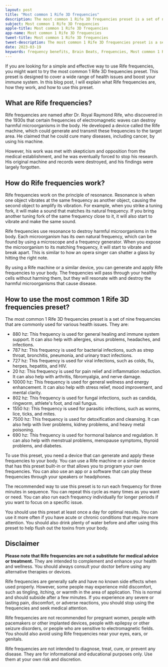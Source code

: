 ```yaml
---
layout: post
title: "Most common 1 Rife 3D frequencies"
description: The most common 1 Rife 3D frequencies preset is a set of nine frequencies that are commonly used for various health issues. 
subject: Most common 1 Rife 3D frequencies
apple-title: Most common 1 Rife 3D frequencies
app-name: Most common 1 Rife 3D frequencies
tweet-title: Most common 1 Rife 3D frequencies
tweet-description: The most common 1 Rife 3D frequencies preset is a set of nine frequencies that are commonly used for various health issues.
date: 2023-03-19
keywords: frequency benefits, Brain Beats, Frequencies, Most common 1 Rife 3D frequencies, brainwave entrainment, sound therapy, common 1 Rife 3D frequency benefits, rife frequency
---
```


If you are looking for a simple and effective way to use Rife frequencies, you might want to try the most common 1 Rife 3D frequencies preset. This preset is designed to cover a wide range of health issues and boost your immune system. In this blog post, I will explain what Rife frequencies are, how they work, and how to use this preset.

## What are Rife frequencies?

Rife frequencies are named after Dr. Royal Raymond Rife, who discovered in the 1930s that certain frequencies of electromagnetic waves can destroy harmful microorganisms in the body. He developed a device called the Rife machine, which could generate and transmit these frequencies to the target area. He claimed that he could cure many diseases, including cancer, by using his machine.

However, his work was met with skepticism and opposition from the medical establishment, and he was eventually forced to stop his research. His original machine and records were destroyed, and his findings were largely forgotten.

## How do Rife frequencies work?

Rife frequencies work on the principle of resonance. Resonance is when one object vibrates at the same frequency as another object, causing the second object to amplify its vibration. For example, when you strike a tuning fork, it will make a sound that matches its natural frequency. If you bring another tuning fork of the same frequency close to it, it will also start to vibrate and make the same sound.

Rife frequencies use resonance to destroy harmful microorganisms in the body. Each microorganism has its own natural frequency, which can be found by using a microscope and a frequency generator. When you expose the microorganism to its matching frequency, it will start to vibrate and break apart. This is similar to how an opera singer can shatter a glass by hitting the right note.

By using a Rife machine or a similar device, you can generate and apply Rife frequencies to your body. The frequencies will pass through your healthy cells without harming them, but they will resonate with and destroy the harmful microorganisms that cause disease.

## How to use the most common 1 Rife 3D frequencies preset?

The most common 1 Rife 3D frequencies preset is a set of nine frequencies that are commonly used for various health issues. They are:

- 880 hz: This frequency is used for general healing and immune system support. It can also help with allergies, sinus problems, headaches, and infections.
- 787 hz: This frequency is used for bacterial infections, such as strep throat, bronchitis, pneumonia, and urinary tract infections.
- 727 hz: This frequency is used for viral infections, such as colds, flu, herpes, hepatitis, and HIV.
- 20 hz: This frequency is used for pain relief and inflammation reduction. It can also help with arthritis, fibromyalgia, and nerve damage.
- 10000 hz: This frequency is used for general wellness and energy enhancement. It can also help with stress relief, mood improvement, and mental clarity.
- 802 hz: This frequency is used for fungal infections, such as candida, ringworm, athlete's foot, and nail fungus.
- 1550 hz: This frequency is used for parasitic infections, such as worms, lice, ticks, and mites.
- 7500 hz: This frequency is used for detoxification and cleansing. It can also help with liver problems, kidney problems, and heavy metal poisoning.
- 690 hz: This frequency is used for hormonal balance and regulation. It can also help with menstrual problems, menopause symptoms, thyroid problems, and diabetes.

To use this preset, you need a device that can generate and apply these frequencies to your body. You can use a Rife machine or a similar device that has this preset built-in or that allows you to program your own frequencies. You can also use an app or a software that can play these frequencies through your speakers or headphones.

The recommended way to use this preset is to run each frequency for three minutes in sequence. You can repeat this cycle as many times as you want or need. You can also run each frequency individually for longer periods if you want to focus on a specific issue.

You should use this preset at least once a day for optimal results. You can use it more often if you have acute or chronic conditions that require more attention. You should also drink plenty of water before and after using this preset to help flush out the toxins from your body.

## Disclaimer

**Please note that Rife frequencies are not a substitute for medical advice or treatment.** They are intended to complement and enhance your health and wellness. You should always consult your doctor before using any alternative therapies or devices.

Rife frequencies are generally safe and have no known side effects when used properly. However, some people may experience mild discomfort, such as tingling, itching, or warmth in the area of application. This is normal and should subside after a few minutes. If you experience any severe or lasting pain, discomfort, or adverse reactions, you should stop using the frequencies and seek medical attention.

Rife frequencies are not recommended for pregnant women, people with pacemakers or other implanted devices, people with epilepsy or other seizure disorders, or people who are sensitive to electromagnetic fields. You should also avoid using Rife frequencies near your eyes, ears, or genitals.

Rife frequencies are not intended to diagnose, treat, cure, or prevent any disease. They are for informational and educational purposes only. Use them at your own risk and discretion.